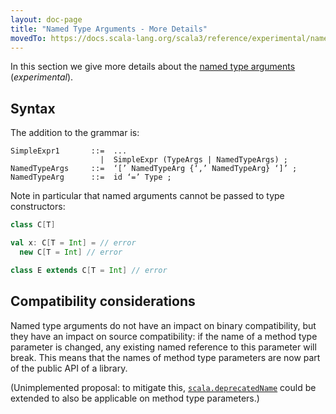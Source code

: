 ```yaml
---
layout: doc-page
title: "Named Type Arguments - More Details"
movedTo: https://docs.scala-lang.org/scala3/reference/experimental/named-typeargs-spec.html
---
```


In this section we give more details about the [named type arguments](named-typeargs.md) (*experimental*).

## Syntax

The addition to the grammar is:

```ebnf
SimpleExpr1       ::=  ...
                    |  SimpleExpr (TypeArgs | NamedTypeArgs) ;
NamedTypeArgs     ::=  ‘[’ NamedTypeArg {‘,’ NamedTypeArg} ‘]’ ;
NamedTypeArg      ::=  id ‘=’ Type ;
```

Note in particular that named arguments cannot be passed to type constructors:

``` scala
class C[T]

val x: C[T = Int] = // error
  new C[T = Int] // error

class E extends C[T = Int] // error
```

## Compatibility considerations

Named type arguments do not have an impact on binary compatibility, but they
have an impact on source compatibility: if the name of a method type parameter
is changed, any existing named reference to this parameter will break. This
means that the names of method type parameters are now part of the public API
of a library.

(Unimplemented proposal: to mitigate this,
[`scala.deprecatedName`](https://www.scala-lang.org/api/current/scala/deprecatedName.html)
could be extended to also be applicable on method type parameters.)
